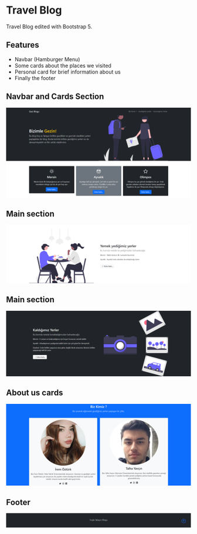 # Travel Blog

Travel Blog edited with Bootstrap 5.

## Features

- Navbar (Hamburger Menu)
- Some cards about the places we visited
- Personal card for brief information about us
- Finally the footer

## Navbar and Cards Section
![This is an image](/Travel_Blog/irosumla_site/img/ss1.PNG)

## Main section
![This is an image](/Travel_Blog/irosumla_site/img/ss2.PNG)

## Main section
![This is an image](/Travel_Blog/irosumla_site/img/ss3.PNG)

## About us cards
![This is an image](/Travel_Blog/irosumla_site/img/ss4.PNG)

## Footer
![This is an image](/Travel_Blog/irosumla_site/img/ss5.PNG)
